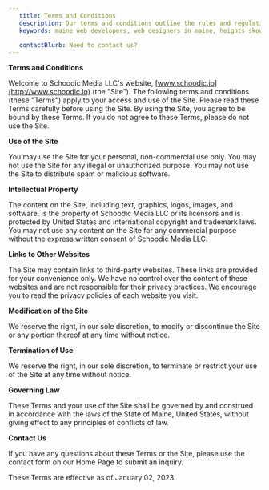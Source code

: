 ```yaml
---
   title: Terms and Conditions
   description: Our terms and conditions outline the rules and regulations for using our website and services.
   keywords: maine web developers, web designers in maine, heights skowhegan, schoodic, cutting edge kennebunk, custom software development washington county main, website development washington county maine, software development company washington county maine, web development company washington county maine, washington county maine custom software, washington county maine website development, custom software development near me, website development near me, washington county maine web design, washington county maine app development, maine web design, maine app development, web design portland maine, website hosting and design services, maine web developers, managed hosting services maine, responsive web development services maine, web design belfast, camden web design, web designer portland maine, website design belfast, responsive development maine

   contactBlurb: Need to contact us?
---
```


**Terms and Conditions**

Welcome to Schoodic Media LLC's website, [www.schoodic.io](http://www.schoodic.io) (the "Site"). The following terms and conditions (these "Terms") apply to your access and use of the Site. Please read these Terms carefully before using the Site. By using the Site, you agree to be bound by these Terms. If you do not agree to these Terms, please do not use the Site.

**Use of the Site**

You may use the Site for your personal, non-commercial use only. You may not use the Site for any illegal or unauthorized purpose. You may not use the Site to distribute spam or malicious software.

**Intellectual Property**

The content on the Site, including text, graphics, logos, images, and software, is the property of Schoodic Media LLC or its licensors and is protected by United States and international copyright and trademark laws. You may not use any content on the Site for any commercial purpose without the express written consent of Schoodic Media LLC.

**Links to Other Websites**

The Site may contain links to third-party websites. These links are provided for your convenience only. We have no control over the content of these websites and are not responsible for their privacy practices. We encourage you to read the privacy policies of each website you visit.

**Modification of the Site**

We reserve the right, in our sole discretion, to modify or discontinue the Site or any portion thereof at any time without notice.

**Termination of Use**

We reserve the right, in our sole discretion, to terminate or restrict your use of the Site at any time without notice.

**Governing Law**

These Terms and your use of the Site shall be governed by and construed in accordance with the laws of the State of Maine, United States, without giving effect to any principles of conflicts of law.

**Contact Us**

If you have any questions about these Terms or the Site, please use the contact form on our Home Page to submit an inquiry.

These Terms are effective as of January 02, 2023.